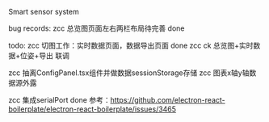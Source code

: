 Smart sensor system

bug records:
zcc 总览图页面左右两栏布局待完善 done

todo:
zcc 切图工作：实时数据页面，数据导出页面 done
zcc ck 总览图+实时数据+位姿+导出 联调

zcc 抽离ConfigPanel.tsx组件并做数据sessionStorage存储
zcc 图表x轴y轴数据源外露

zcc 集成serialPort done 参考：https://github.com/electron-react-boilerplate/electron-react-boilerplate/issues/3465
